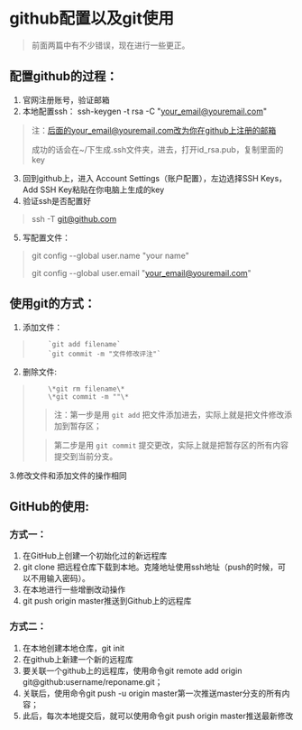 # github配置以及git使用 #

> 前面两篇中有不少错误，现在进行一些更正。


## 配置github的过程： ##

1. 官网注册账号，验证邮箱
2. 本地配置ssh： ssh-keygen -t rsa -C "your_email@youremail.com"
 >
 > 注：后面的your_email@youremail.com改为你在github上注册的邮箱
 >
 >成功的话会在~/下生成.ssh文件夹，进去，打开id_rsa.pub，复制里面的key
 >
3. 回到github上，进入 Account Settings（账户配置），左边选择SSH Keys，Add SSH Key粘贴在你电脑上生成的key
4. 验证ssh是否配置好
 > ssh -T git@github.com
5. 写配置文件：
 >
 > git config --global user.name "your name"
 >
 > git config --global user.email "your_email@youremail.com"
 >


## 使用git的方式： ##

1. 添加文件：
>         `git add filename`
>         `git commit -m "文件修改评注"`
2. 删除文件:
>         \*git rm filename\*
>         \*git commit -m ""\*
>
>> 注：第一步是用 `git add` 把文件添加进去，实际上就是把文件修改添加到暂存区；
>
>> 第二步是用 `git commit` 提交更改，实际上就是把暂存区的所有内容提交到当前分支。
>
3.修改文件和添加文件的操作相同



## GitHub的使用:  ##

### 方式一： ###
1. 在GitHub上创建一个初始化过的新远程库
2. git clone 把远程仓库下载到本地。克隆地址使用ssh地址（push的时候，可以不用输入密码）。
3. 在本地进行一些增删改动操作
4. git push origin master推送到Github上的远程库

### 方式二： ###
1. 在本地创建本地仓库，git init
2. 在github上新建一个新的远程库
3. 要关联一个github上的远程库，使用命令git remote add origin git@github:username/reponame.git；
4. 关联后，使用命令git push -u origin master第一次推送master分支的所有内容；
5. 此后，每次本地提交后，就可以使用命令git push origin master推送最新修改

